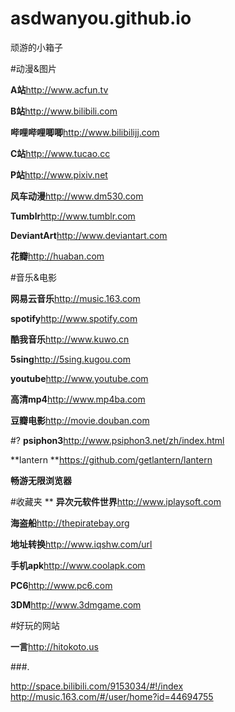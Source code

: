 # asdwanyou.github.io
顽游的小箱子









#动漫&图片

**A站**http://www.acfun.tv

**B站**http://www.bilibili.com

**哔哩哔哩唧唧**http://www.bilibilijj.com

**C站**http://www.tucao.cc

**P站**http://www.pixiv.net

**风车动漫**http://www.dm530.com

**Tumblr**http://www.tumblr.com

**DeviantArt**http://www.deviantart.com

**花瓣**http://huaban.com

#音乐&电影

**网易云音乐**http://music.163.com

**spotify**http://www.spotify.com

**酷我音乐**http://www.kuwo.cn

**5sing**http://5sing.kugou.com

**youtube**http://www.youtube.com

**高清mp4**http://www.mp4ba.com

**豆瓣电影**http://movie.douban.com

#?
**psiphon3**http://www.psiphon3.net/zh/index.html

**lantern **https://github.com/getlantern/lantern

**畅游无限浏览器**

#收藏夹
**
**异次元软件世界**http://www.iplaysoft.com

**海盗船**http://thepiratebay.org

**地址转换**http://www.iqshw.com/url

**手机apk**http://www.coolapk.com

**PC6**http://www.pc6.com

**3DM**http://www.3dmgame.com

#好玩的网站




**一言**http://hitokoto.us

###.




http://space.bilibili.com/9153034/#!/index
http://music.163.com/#/user/home?id=44694755

